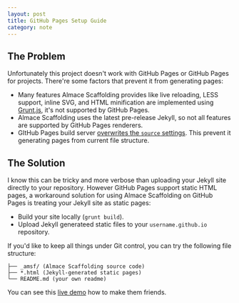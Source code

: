 ```yaml
---
layout: post
title: GitHub Pages Setup Guide
category: note
---
```


## The Problem

Unfortunately this project doesn't work with GitHub Pages or GitHub Pages for projects. There're some factors that prevent it from generating pages:

- Many features Almace Scaffolding provides like live reloading, LESS support, inline SVG, and HTML minification are implemented using [Grunt.js](http://gruntjs.com/), it's not supported by GitHub Pages.
- Almace Scaffolding uses the latest pre-release Jekyll, so not all features are supported by GitHub Pages renderers.
- GItHub Pages build server [overwrites the `source` settings](https://help.github.com/articles/pages-don-t-build-unable-to-run-jekyll#source-setting). This prevent it generating pages from current file structure.

## The Solution

I know this can be tricky and more verbose than uploading your Jekyll site directly to your repository. However GitHub Pages support static HTML pages, a workaround solution for using Almace Scaffolding on GitHub Pages is treating your Jekyll site as static pages:

- Build your site locally (`grunt build`).
- Upload Jekyll generateed static files to your `username.github.io` repository.

If you'd like to keep all things under Git control, you can try the following file structure:

```
├── _amsf/ (Almace Scaffolding source code)
├── *.html (Jekyll-generated static pages)
└── README.md (your own readme)
```

You can see this [live demo](http://github.com/amsf/amsf.github.io/) how to make them friends.
